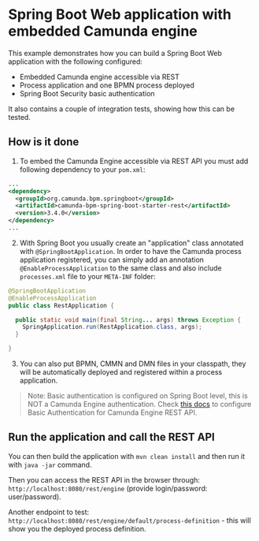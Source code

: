 # Spring Boot Web application with embedded Camunda engine

This example demonstrates how you can build a Spring Boot Web application with the following configured:
* Embedded Camunda engine accessible via REST
* Process application and one BPMN process deployed
* Spring Boot Security basic authentication

It also contains a couple of integration tests, showing how this can be tested.

## How is it done

1. To embed the Camunda Engine accessible via REST API you must add following dependency to your `pom.xml`:

```xml
...
<dependency>
  <groupId>org.camunda.bpm.springboot</groupId>
  <artifactId>camunda-bpm-spring-boot-starter-rest</artifactId>
  <version>3.4.0</version>
</dependency>
...
```

2. With Spring Boot you usually create an "application" class annotated with `@SpringBootApplication`. In order to have the Camunda process application
registered, you can simply add an annotation `@EnableProcessApplication` to the same class and also include `processes.xml` file to your `META-INF` folder:

```java
@SpringBootApplication
@EnableProcessApplication
public class RestApplication {

  public static void main(final String... args) throws Exception {
    SpringApplication.run(RestApplication.class, args);
  }

}
```

3. You can also put BPMN, CMMN and DMN files in your classpath, they will be automatically deployed and registered within a process application.

>Note: Basic authentication is configured on Spring Boot level, this is NOT a Camunda Engine authentication. Check [this docs](https://docs.camunda.org/manual/7.12/reference/rest/overview/authentication/) 
to configure Basic Authentication for Camunda Engine REST API.
 
## Run the application and call the REST API

You can then build the application with `mvn clean install` and then run it with `java -jar` command.

Then you can access the REST API in the browser through: `http://localhost:8080/rest/engine` (provide login/password: user/password).

Another endpoint to test: `http://localhost:8080/rest/engine/default/process-definition` - this will show you the deployed process definition.


